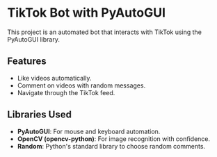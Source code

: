 # TikTok Bot with PyAutoGUI

This project is an automated bot that interacts with TikTok using the PyAutoGUI library.

## Features
- Like videos automatically.
- Comment on videos with random messages.
- Navigate through the TikTok feed.

## Libraries Used
- **PyAutoGUI**: For mouse and keyboard automation.
- **OpenCV (opencv-python)**: For image recognition with confidence.
- **Random**: Python's standard library to choose random comments.
